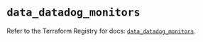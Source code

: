 # `data_datadog_monitors`

Refer to the Terraform Registry for docs: [`data_datadog_monitors`](https://registry.terraform.io/providers/datadog/datadog/3.67.0/docs/data-sources/monitors).
